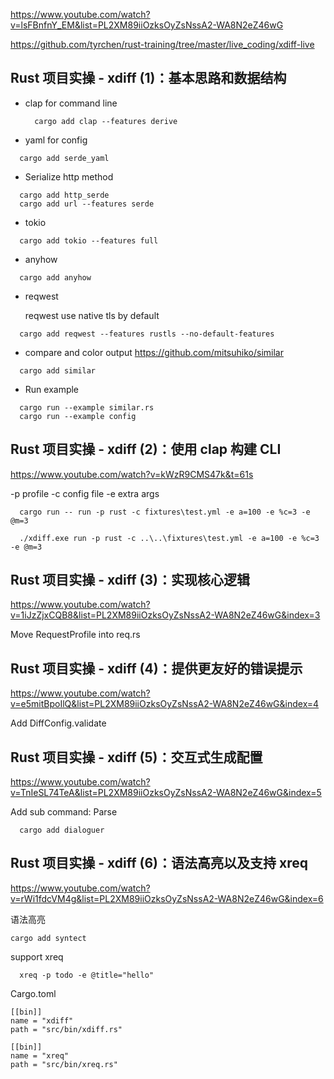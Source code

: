 
https://www.youtube.com/watch?v=lsFBnfnY_EM&list=PL2XM89iiOzksOyZsNssA2-WA8N2eZ46wG

https://github.com/tyrchen/rust-training/tree/master/live_coding/xdiff-live

## Rust 项目实操 - xdiff (1)：基本思路和数据结构

- clap for command line
  ```
    cargo add clap --features derive
  ```
- yaml for config
```
  cargo add serde_yaml
```

- Serialize http method
```
  cargo add http_serde
  cargo add url --features serde 
```
- tokio
```
  cargo add tokio --features full
```

- anyhow 
```
  cargo add anyhow
```
- reqwest 
  
  reqwest use native tls by default
```
  cargo add reqwest --features rustls --no-default-features
```

- compare and color output
https://github.com/mitsuhiko/similar
```
  cargo add similar
```

- Run example
```
  cargo run --example similar.rs
  cargo run --example config
```


## Rust 项目实操 - xdiff (2)：使用 clap 构建 CLI
https://www.youtube.com/watch?v=kWzR9CMS47k&t=61s

-p profile
-c config file
-e extra args

```
  cargo run -- run -p rust -c fixtures\test.yml -e a=100 -e %c=3 -e @m=3

  ./xdiff.exe run -p rust -c ..\..\fixtures\test.yml -e a=100 -e %c=3 -e @m=3
```


## Rust 项目实操 - xdiff (3)：实现核心逻辑
https://www.youtube.com/watch?v=1iJzZjxCQB8&list=PL2XM89iiOzksOyZsNssA2-WA8N2eZ46wG&index=3

Move RequestProfile into req.rs



## Rust 项目实操 - xdiff (4)：提供更友好的错误提示
https://www.youtube.com/watch?v=e5mitBpoIlQ&list=PL2XM89iiOzksOyZsNssA2-WA8N2eZ46wG&index=4

Add DiffConfig.validate


## Rust 项目实操 - xdiff (5)：交互式生成配置
https://www.youtube.com/watch?v=TnIeSL74TeA&list=PL2XM89iiOzksOyZsNssA2-WA8N2eZ46wG&index=5

Add sub command: Parse
```
  cargo add dialoguer
```

## Rust 项目实操 - xdiff (6)：语法高亮以及支持 xreq
https://www.youtube.com/watch?v=rWi1fdcVM4g&list=PL2XM89iiOzksOyZsNssA2-WA8N2eZ46wG&index=6

语法高亮
```
cargo add syntect
```

support xreq
```
  xreq -p todo -e @title="hello"
```

Cargo.toml
```
[[bin]]
name = "xdiff"
path = "src/bin/xdiff.rs"

[[bin]]
name = "xreq"
path = "src/bin/xreq.rs"
```

